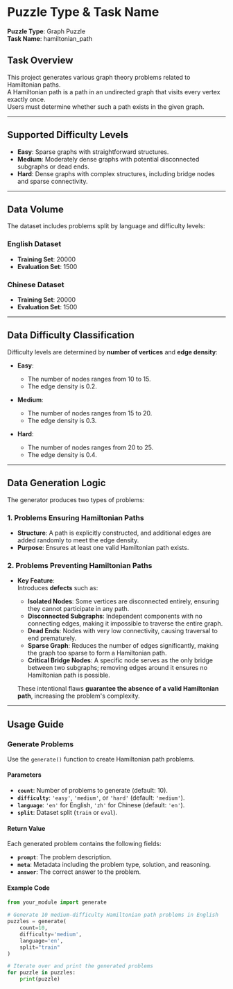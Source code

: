 # Puzzle Type & Task Name  
**Puzzle Type**: Graph Puzzle  
**Task Name**: hamiltonian_path  

## Task Overview  
This project generates various graph theory problems related to Hamiltonian paths.  
A Hamiltonian path is a path in an undirected graph that visits every vertex exactly once.  
Users must determine whether such a path exists in the given graph.

---

## Supported Difficulty Levels  
- **Easy**: Sparse graphs with straightforward structures.  
- **Medium**: Moderately dense graphs with potential disconnected subgraphs or dead ends.  
- **Hard**: Dense graphs with complex structures, including bridge nodes and sparse connectivity.  

---

## Data Volume  
The dataset includes problems split by language and difficulty levels:  

### English Dataset  
- **Training Set**: 20000
- **Evaluation Set**: 1500

### Chinese Dataset  
- **Training Set**: 20000
- **Evaluation Set**: 1500

---

## Data Difficulty Classification  
Difficulty levels are determined by **number of vertices** and **edge density**:  

- **Easy**:
  - The number of nodes ranges from 10 to 15.
  - The edge density is 0.2.

- **Medium**:
  - The number of nodes ranges from 15 to 20.
  - The edge density is 0.3.

- **Hard**:
  - The number of nodes ranges from 20 to 25.
  - The edge density is 0.4.

---

## Data Generation Logic  
The generator produces two types of problems:  

### 1. Problems Ensuring Hamiltonian Paths  
- **Structure**: A path is explicitly constructed, and additional edges are added randomly to meet the edge density.  
- **Purpose**: Ensures at least one valid Hamiltonian path exists.  

### 2. Problems Preventing Hamiltonian Paths  
- **Key Feature**:  
  Introduces **defects** such as:  
  - **Isolated Nodes**: Some vertices are disconnected entirely, ensuring they cannot participate in any path.  
  - **Disconnected Subgraphs**: Independent components with no connecting edges, making it impossible to traverse the entire graph.  
  - **Dead Ends**: Nodes with very low connectivity, causing traversal to end prematurely.  
  - **Sparse Graph**: Reduces the number of edges significantly, making the graph too sparse to form a Hamiltonian path.  
  - **Critical Bridge Nodes**: A specific node serves as the only bridge between two subgraphs; removing edges around it ensures no Hamiltonian path is possible.  

  These intentional flaws **guarantee the absence of a valid Hamiltonian path**, increasing the problem's complexity.

---

## Usage Guide

### Generate Problems  
Use the `generate()` function to create Hamiltonian path problems.

#### Parameters  
- **`count`**: Number of problems to generate (default: 10).  
- **`difficulty`**: `'easy'`, `'medium'`, or `'hard'` (default: `'medium'`).  
- **`language`**: `'en'` for English, `'zh'` for Chinese (default: `'en'`).  
- **`split`**: Dataset split (`train` or `eval`).  

#### Return Value  
Each generated problem contains the following fields:  
- **`prompt`**: The problem description.  
- **`meta`**: Metadata including the problem type, solution, and reasoning.  
- **`answer`**: The correct answer to the problem.  

#### Example Code  

```python
from your_module import generate

# Generate 10 medium-difficulty Hamiltonian path problems in English
puzzles = generate(
    count=10, 
    difficulty='medium', 
    language='en',
    split="train"
)

# Iterate over and print the generated problems
for puzzle in puzzles:
    print(puzzle)
